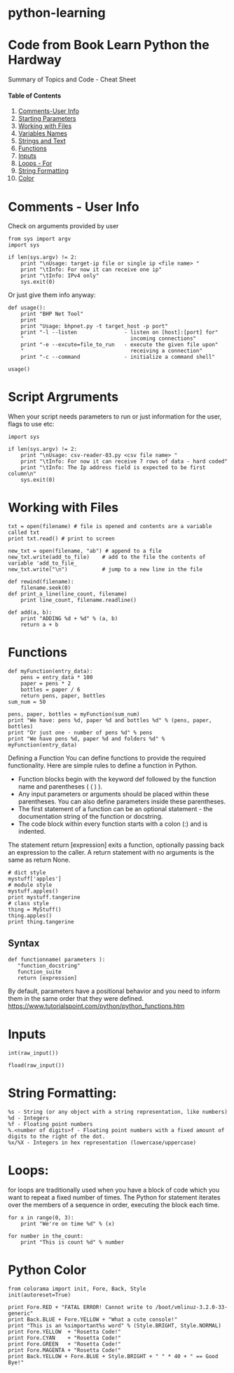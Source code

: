 # python-learning
# Code from Book Learn Python the Hardway
Summary of Topics and Code - Cheat Sheet

#### Table of Contents
1. [Comments-User Info](#comments)
2. [Starting Parameters](#python-start)
2. [Working with Files](#working-with-files)
3. [Variables Names](#variables-names)
4. [Strings and Text](#strings-and-text)
5. [Functions](#functions)
6. [Inputs](#inputs)
7. [Loops - For](#for_loops)
8. [String Formatting](#String-Formatting)
9. [Color](#color)

<a name="comments"></a>
# Comments - User Info

Check on arguments provided by user
```
from sys import argv
import sys

if len(sys.argv) != 2:
    print "\nUsage: target-ip file or single ip <file name> "
    print "\tInfo: For now it can receive one ip"
    print "\tInfo: IPv4 only"
    sys.exit(0)
```    
Or just give them info anyway:
```
def usage():
    print "BHP Net Tool"
    print
    print "Usage: bhpnet.py -t target_host -p port"
    print "-l --listen               - listen on [host]:[port] for"
    "                                  incoming connections"
    print "-e --excute=file_to_run   - execute the given file upon"
    "                                  receiving a connection"
    print "-c --command              - initialize a command shell"
    
usage()

```

<a name="python-start"></a>
# Script Argruments
When your script needs parameters to run or just information for the user, flags to use etc:
```
import sys

if len(sys.argv) != 2:
    print "\nUsage: csv-reader-03.py <csv file name> "
    print "\tInfo: For now it can receive 7 rows of data - hard coded"
    print "\tInfo: The Ip address field is expected to be first column\n"
    sys.exit(0)
 ```

<a name="working-with-files"></a>
# Working with Files

```
txt = open(filename) # file is opened and contents are a variable called txt
print txt.read() # print to screen

new_txt = open(filename, "ab") # append to a file
new_txt.write(add_to_file)    # add to the file the contents of variable 'add_to_file_
new_txt.write("\n")           # jump to a new line in the file
```
```
def rewind(filename):
    filename.seek(0)
def print_a_line(line_count, filename)
    print line_count, filename.readline()

```
```
def add(a, b):
    print "ADDING %d + %d" % (a, b)
    return a + b
```
<a name="functions"></a>
# Functions

```
def myFunction(entry_data):
    pens = entry_data * 100
    paper = pens * 2
    bottles = paper / 6
    return pens, paper, bottles
sum_num = 50

pens, paper, bottles = myFunction(sum_num)
print "We have: pens %d, paper %d and bottles %d" % (pens, paper, bottles)
print "Or just one - number of pens %d" % pens
print "We have pens %d, paper %d and folders %d" % myFunction(entry_data)
```
Defining a Function
You can define functions to provide the required functionality. Here are simple rules to define a function in Python.
- Function blocks begin with the keyword def followed by the function name and parentheses ( ( ) ).
- Any input parameters or arguments should be placed within these parentheses. You can also define parameters inside these parentheses.
- The first statement of a function can be an optional statement - the documentation string of the function or docstring.
- The code block within every function starts with a colon (:) and is indented.

The statement return [expression] exits a function, optionally passing back an expression to the caller. A return statement with no arguments is the same as return None.

```
# dict style
mystuff['apples']
# module style
mystuff.apples()
print mystuff.tangerine
# class style
thing = MyStuff()
thing.apples()
print thing.tangerine
```
## Syntax
```
def functionname( parameters ):
   "function_docstring"
   function_suite
   return [expression]
   ```
By default, parameters have a positional behavior and you need to inform them in the same order that they were defined.
https://www.tutorialspoint.com/python/python_functions.htm

<a name="inputs"></a>
# Inputs

```
int(raw_input())

fload(raw_input())
```

<a name="for_loops"></a>

<a name="String-Formatting"></a>
# String Formatting:
```
%s - String (or any object with a string representation, like numbers)
%d - Integers
%f - Floating point numbers
%.<number of digits>f - Floating point numbers with a fixed amount of digits to the right of the dot.
%x/%X - Integers in hex representation (lowercase/uppercase)
```
# Loops:
for loops are traditionally used when you have a block of code which you want to repeat a fixed number of times. The Python for statement iterates over the members of a sequence in order, executing the block each time. 

```
for x in range(0, 3):
    print "We're on time %d" % (x)
    
for number in the_count:
    print "This is count %d" % number
```

<a name="color"></a>
# Python Color

```
from colorama import init, Fore, Back, Style
init(autoreset=True)
 
print Fore.RED + "FATAL ERROR! Cannot write to /boot/vmlinuz-3.2.0-33-generic"
print Back.BLUE + Fore.YELLOW + "What a cute console!"
print "This is an %simportant%s word" % (Style.BRIGHT, Style.NORMAL)
print Fore.YELLOW  + "Rosetta Code!"
print Fore.CYAN    + "Rosetta Code!"
print Fore.GREEN   + "Rosetta Code!"
print Fore.MAGENTA + "Rosetta Code!"
print Back.YELLOW + Fore.BLUE + Style.BRIGHT + " " * 40 + " == Good Bye!"
```
